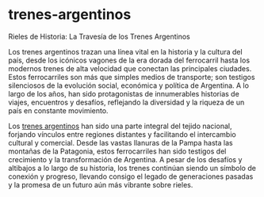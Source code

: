 # trenes-argentinos
Rieles de Historia: La Travesía de los Trenes Argentinos

Los trenes argentinos trazan una línea vital en la historia y la cultura del país, desde los icónicos vagones de la era dorada del ferrocarril hasta los modernos trenes de alta velocidad que conectan las principales ciudades.
Estos ferrocarriles son más que simples medios de transporte; son testigos silenciosos de la evolución social, económica y política de Argentina.
A lo largo de los años, han sido protagonistas de innumerables historias de viajes, encuentros y desafíos, reflejando la diversidad y la riqueza de un país en constante movimiento.

Los [trenes argentinos](https://trenesargentina.net/) han sido una parte integral del tejido nacional, forjando vínculos entre regiones distantes y facilitando el intercambio cultural y comercial.
Desde las vastas llanuras de la Pampa hasta las montañas de la Patagonia, estos ferrocarriles han sido testigos del crecimiento y la transformación de Argentina.
A pesar de los desafíos y altibajos a lo largo de su historia, los trenes continúan siendo un símbolo de conexión y progreso, llevando consigo el legado de generaciones pasadas y la promesa de un futuro aún más vibrante sobre rieles.
